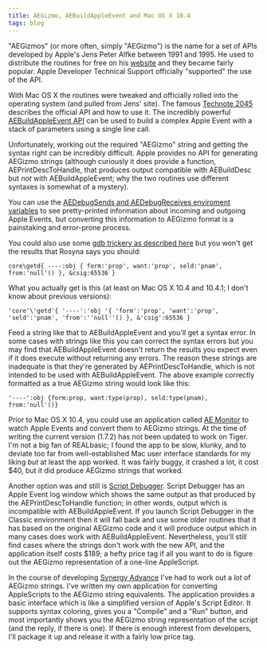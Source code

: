 ```yaml
---
title: AEGizmo, AEBuildAppleEvent and Mac OS X 10.4
tags: blog
---
```


"AEGizmos" (or more often, simply "AEGizmo") is the name for a set of APIs developed by Apple's Jens Peter Alfke between 1991 and 1995. He used to distribute the routines for free on his [website](http://www.mooseyard.com/Jens/) and they became fairly popular. Apple Developer Technical Support officially "supported" the use of the API.

With Mac OS X the routines were tweaked and officially rolled into the operating system (and pulled from Jens' site). The famous [Technote 2045](http://developer.apple.com/technotes/tn/tn2045.html) describes the official API and how to use it. The incredibly powerful [AEBuildAppleEvent API](http://developer.apple.com/documentation/Carbon/Reference/Apple_Event_Manager/apple_event_manager_ref/chapter_1.2_section_30.html) can be used to build a complex Apple Event with a stack of parameters using a single line call.

Unfortunately, working out the required "AEGizmo" string and getting the syntax right can be incredibly difficult. Apple provides no API for generating AEGizmo strings (although curiously it does provide a function, AEPrintDescToHandle, that produces output compatible with AEBuildDesc but _not_ with AEBuildAppleEvent; why the two routines use different syntaxes is somewhat of a mystery).

You can use the [AEDebugSends and AEDebugReceives enviroment variables](http://developer.apple.com/releasenotes/Carbon/AppleEvents.html) to see pretty-printed information about incoming and outgoing Apple Events, but converting this information to AEGizmo format is a painstaking and error-prone process.

You could also use some [gdb trickery as described here](http://www.unsanity.org/archives/000107.php) but you won't get the results that Rosyna says you should:

    core\getd{ ----:obj { form:'prop', want:'prop', seld:'pnam', from:'null'() }, &csig:65536 }

What you actually get is this (at least on Mac OS X 10.4 and 10.4.1; I don't know about previous versions):

    'core'\'getd'{ '----':'obj '{ 'form':'prop', 'want':'prop', 'seld':'pnam', 'from':''null''() }, &'csig':65536 }

Feed a string like that to AEBuildAppleEvent and you'll get a syntax error. In some cases with strings like this you can correct the syntax errors but you may find that AEBuildAppleEvent doesn't return the results you expect even if it does execute without returning any errors. The reason these strings are inadequate is that they're generated by AEPrintDescToHandle, which is not intended to be used with AEBuildAppleEvent. The above example correctly formatted as a true AEGizmo string would look like this:

    '----':obj {form:prop, want:type(prop), seld:type(pnam), from:'null'()}

Prior to Mac OS X 10.4, you could use an application called [AE Monitor](http://software.oxalyn.com/aemonitor/) to watch Apple Events and convert them to AEGizmo strings. At the time of writing the current version (1.7.2) has not been updated to work on Tiger. I'm not a big fan of REALbasic; I found the app to be slow, klunky, and to deviate too far from well-established Mac user interface standards for my liking _but_ at least the app worked. It was fairly buggy, it crashed a lot, it cost \$40, but it did produce AEGizmo strings that worked.

Another option was and still is [Script Debugger](http://www.latenightsw.com/sd3.0/). Script Debugger has an Apple Event log window which shows the same output as that produced by the AEPrintDescToHandle function; in other words, output which is incompatible with AEBuildAppleEvent. If you launch Script Debugger in the Classic environment then it will fall back and use some older routines that it has based on the original AEGizmo code and it will produce output which in many cases does work with AEBuildAppleEvent. Nevertheless, you'll still find cases where the strings don't work with the new API, and the application itself costs \$189; a hefty price tag if all you want to do is figure out the AEGizmo representation of a one-line AppleScript.

In the course of developing [Synergy Advance](http://synergyadvance.com/) I've had to work out a _lot_ of AEGizmo strings. I've written my own application for converting AppleScripts to the AEGizmo string equivalents. The application provides a basic interface which is like a simplified version of Apple's Script Editor. It supports syntax coloring, gives you a "Compile" and a "Run" button, and most importantly shows you the AEGizmo string representation of the script (and the reply, if there is one). If there is enough interest from developers, I'll package it up and release it with a fairly low price tag.
